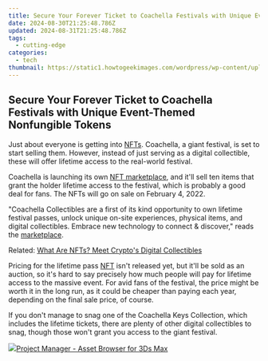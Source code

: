 ```yaml
---
title: Secure Your Forever Ticket to Coachella Festivals with Unique Event-Themed Nonfungible Tokens
date: 2024-08-30T21:25:48.786Z
updated: 2024-08-31T21:25:48.786Z
tags:
  - cutting-edge
categories:
  - tech
thumbnail: https://static1.howtogeekimages.com/wordpress/wp-content/uploads/2022/02/Coachella-image.jpg
---
```


## Secure Your Forever Ticket to Coachella Festivals with Unique Event-Themed Nonfungible Tokens

Just about everyone is getting into [NFTs](https://win11.techidaily.com/confirming-windows-11s-integrity-quick-checks/). Coachella, a giant festival, is set to start selling them. However, instead of just serving as a digital collectible, these will offer lifetime access to the real-world festival.

 Coachella is launching its own [NFT marketplace](https://nft.coachella.com/marketplace), and it'll sell ten items that grant the holder lifetime access to the festival, which is probably a good deal for fans. The NFTs will go on sale on February 4, 2022.

 "Coachella Collectibles are a first of its kind opportunity to own lifetime festival passes, unlock unique on-site experiences, physical items, and digital collectibles. Embrace new technology to connect & discover," reads the [marketplace](https://nft.coachella.com/).

Related: [What Are NFTs? Meet Crypto's Digital Collectibles](https://sound-tweaking.techidaily.com/updated-2024-approved-mastering-echo-effects-implementing-reverb-in-digital-sound-environments-windows-edition/) 

 Pricing for the lifetime pass [NFT](https://sound-tweaking.techidaily.com/updated-2024-approved-mastering-echo-effects-implementing-reverb-in-digital-sound-environments-windows-edition/) isn't released yet, but it'll be sold as an auction, so it's hard to say precisely how much people will pay for lifetime access to the massive event. For avid fans of the festival, the price might be worth it in the long run, as it could be cheaper than paying each year, depending on the final sale price, of course.

 If you don't manage to snag one of the Coachella Keys Collection, which includes the lifetime tickets, there are plenty of other digital collectibles to snag, though those won't grant you access to the giant festival.

<ins class="adsbygoogle"
     style="display:block"
     data-ad-format="autorelaxed"
     data-ad-client="ca-pub-7571918770474297"
     data-ad-slot="1223367746"></ins>



<ins class="adsbygoogle"
     style="display:block"
     data-ad-client="ca-pub-7571918770474297"
     data-ad-slot="8358498916"
     data-ad-format="auto"
     data-full-width-responsive="true"></ins>



<!-- affiliate ads begin -->
<a href="https://secure.2checkout.com/order/checkout.php?PRODS=4709458&QTY=1&AFFILIATE=108875&CART=1"><img src="https://3d-kstudio.com/wp-content/uploads/2019/10/Project-Manager-version-3-1600x900-768x419.jpg" border="0">Project Manager - Asset Browser for 3Ds Max</a>
<!-- affiliate ads end -->
